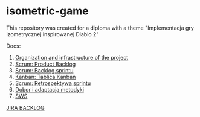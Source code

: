 # isometric-game

This repository was created for a diploma with a theme "Implementacja gry izometrycznej inspirowanej Diablo 2"  

Docs:  
1. [Organization and infrastructure of the project](https://docs.google.com/document/d/1X5EXJgmLAqR4xaRjGFXWHb3hJiU1U9iGmrpkrrDPaWw/edit?usp=sharing)  
2. [Scrum: Product Backlog](https://docs.google.com/document/d/1k3j8b5WAHw3AABUYEyjmwfRQpxrzAoBNHLPuvKlANRE/edit?usp=sharing)  
3. [Scrum: Backlog sprintu](https://docs.google.com/document/d/1xId0Y6ZRCWj_MP4FgKXuzX5TbEermyWEhuWeUAEc_fo/edit?usp=sharing)  
4. [Kanban: Tablica Kanban](https://docs.google.com/document/d/1pL5UHA3S3DkMU9ZNo7AdrFJDhjQ4-bCm7cq_Ejkj5s4/edit?usp=sharing)  
5. [Scrum: Retrospektywa sprintu](https://docs.google.com/document/d/1bhFfLZftN7rlWXKgLv4MIikESEhIcQpOPBFVkhC30vo/edit?usp=sharing)  
6. [Dobor i adaptacja metodyki](https://docs.google.com/document/d/1eGlEmawZmDkLxaGVUYadf-kKDVcnuwqwjxfzHKlam_4/edit?usp=sharing)  
7. [SWS](https://docs.google.com/document/d/1Hdry1yPyFVvJiYvTtFsGPuUbfP0rknXJ4l7WLVPQ4Uw/edit?usp=sharing)  
  
[JIRA BACKLOG](https://dar-na.atlassian.net/jira/software/projects/RPI/boards/1/backlog)  
